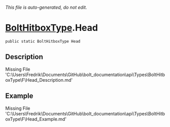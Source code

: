 *This file is auto-generated, do not edit.*

# [BoltHitboxType](Types/BoltHitboxType.md).Head
`public static BoltHitboxType Head`
## Description
Missing File 'C:\Users\Fredrik\Documents\GitHub\bolt_documentation\api\Types\BoltHitboxType\F\Head_Description.md'
## Example
Missing File 'C:\Users\Fredrik\Documents\GitHub\bolt_documentation\api\Types\BoltHitboxType\F\Head_Example.md'
